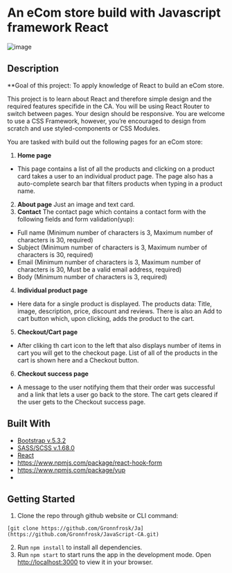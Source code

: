 # An eCom store build with Javascript framework React
![image](https://github.com/Gronnfrosk/JavaScript-CA/assets/91615712/5d587513-19b0-4a96-8865-9199f5860c9c)

## Description
**Goal of this project: To apply knowledge of React to build an eCom store.


This project is to learn about React and therefore simple design and the required features specifide in the CA. 
You will be using React Router to switch between pages.
Your design should be responsive. You are welcome to use a CSS Framework, however, you’re encouraged to design from scratch and use styled-components or CSS Modules.


You are tasked with build out the following pages for an eCom store:

1.   **Home page**
  - This page contains a list of all the products and clicking on a product card takes a user to an individual product page. The page also has a auto-complete search bar that filters products when typing in a product name. 
2.   **About page**
    Just an image and text card.
3.   **Contact**
The contact page which contains a contact form with the following fields and form validation(yup):

- Full name (Minimum number of characters is 3, Maximum number of characters is 30, required)
- Subject (Minimum number of characters is 3, Maximum number of characters is 30, required)
- Email (Minimum number of characters is 3, Maximum number of characters is 30, Must be a valid email address, required)
- Body (Minimum number of characters is 3, required)

4.   **Individual product page**
  - Here data for a single product is displayed. The products data: Title, image, description, price, discount and reviews. There is also an Add to cart button which, upon clicking, adds the product to the cart.
5.   **Checkout/Cart page**
  - After cliking th cart icon to the left that also displays number of items in cart you will get to the checkout page. List of all of the products in the cart is shown here and a Checkout button.
6.   **Checkout success page**
  - A message to the user notifying them that their order was successful and a link that lets a user go back to the store. The cart gets cleared if the user gets to the Checkout success page.

## Built With

- [Bootstrap v.5.3.2](https://getbootstrap.com)
- [SASS/SCSS v.1.68.0](https://sass-lang.com/)
- [React](https://react.dev/)
- https://www.npmjs.com/package/react-hook-form
- https://www.npmjs.com/package/yup
- 

## Getting Started

1. Clone the repo through github website or CLI command:
```
[git clone https://github.com/Gronnfrosk/Ja](https://github.com/Gronnfrosk/JavaScript-CA.git)
```
2. Run ```npm install``` to install all dependencies.
3. Run ```npm start``` to start runs the app in the development mode.
Open [http://localhost:3000](http://localhost:3000) to view it in your browser.


